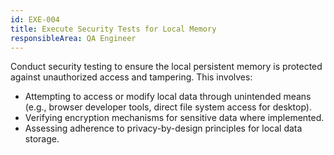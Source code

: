 ```yaml
---
id: EXE-004
title: Execute Security Tests for Local Memory
responsibleArea: QA Engineer
---
```

Conduct security testing to ensure the local persistent memory is protected against unauthorized access and tampering. This involves:
*   Attempting to access or modify local data through unintended means (e.g., browser developer tools, direct file system access for desktop).
*   Verifying encryption mechanisms for sensitive data where implemented.
*   Assessing adherence to privacy-by-design principles for local data storage.